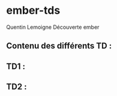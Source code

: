 # ember-tds
Quentin Lemoigne
Découverte ember

## Contenu des différents TD : 

## TD1 : 

## TD2 :

